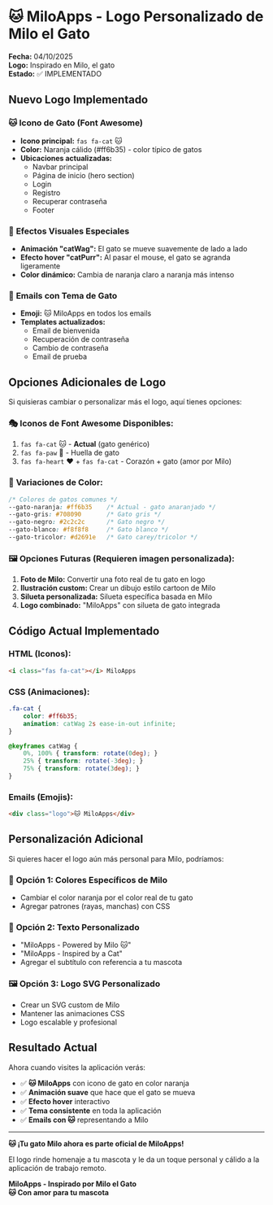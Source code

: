 # 🐱 MiloApps - Logo Personalizado de Milo el Gato

**Fecha:** 04/10/2025  
**Logo:** Inspirado en Milo, el gato  
**Estado:** ✅ IMPLEMENTADO  

## Nuevo Logo Implementado

### 🐱 **Icono de Gato (Font Awesome)**
- **Icono principal:** `fas fa-cat` 🐱
- **Color:** Naranja cálido (#ff6b35) - color típico de gatos
- **Ubicaciones actualizadas:**
  - Navbar principal
  - Página de inicio (hero section)
  - Login
  - Registro  
  - Recuperar contraseña
  - Footer

### 🎨 **Efectos Visuales Especiales**
- **Animación "catWag":** El gato se mueve suavemente de lado a lado
- **Efecto hover "catPurr":** Al pasar el mouse, el gato se agranda ligeramente
- **Color dinámico:** Cambia de naranja claro a naranja más intenso

### 📧 **Emails con Tema de Gato**
- **Emoji:** 🐱 MiloApps en todos los emails
- **Templates actualizados:**
  - Email de bienvenida
  - Recuperación de contraseña
  - Cambio de contraseña
  - Email de prueba

## Opciones Adicionales de Logo

Si quisieras cambiar o personalizar más el logo, aquí tienes opciones:

### 🎭 **Iconos de Font Awesome Disponibles:**
1. `fas fa-cat` 🐱 - **Actual** (gato genérico)
2. `fas fa-paw` 🐾 - Huella de gato
3. `fas fa-heart` ❤️ + `fas fa-cat` - Corazón + gato (amor por Milo)

### 🌈 **Variaciones de Color:**
```css
/* Colores de gatos comunes */
--gato-naranja: #ff6b35    /* Actual - gato anaranjado */
--gato-gris: #708090       /* Gato gris */  
--gato-negro: #2c2c2c      /* Gato negro */
--gato-blanco: #f8f8f8     /* Gato blanco */
--gato-tricolor: #d2691e   /* Gato carey/tricolor */
```

### 🖼️ **Opciones Futuras (Requieren imagen personalizada):**
1. **Foto de Milo:** Convertir una foto real de tu gato en logo
2. **Ilustración custom:** Crear un dibujo estilo cartoon de Milo
3. **Silueta personalizada:** Silueta específica basada en Milo
4. **Logo combinado:** "MiloApps" con silueta de gato integrada

## Código Actual Implementado

### **HTML (Iconos):**
```html
<i class="fas fa-cat"></i> MiloApps
```

### **CSS (Animaciones):**
```css
.fa-cat {
    color: #ff6b35;
    animation: catWag 2s ease-in-out infinite;
}

@keyframes catWag {
    0%, 100% { transform: rotate(0deg); }
    25% { transform: rotate(-3deg); }
    75% { transform: rotate(3deg); }
}
```

### **Emails (Emojis):**
```html
<div class="logo">🐱 MiloApps</div>
```

## Personalización Adicional

Si quieres hacer el logo aún más personal para Milo, podríamos:

### 🎨 **Opción 1: Colores Específicos de Milo**
- Cambiar el color naranja por el color real de tu gato
- Agregar patrones (rayas, manchas) con CSS

### 🎯 **Opción 2: Texto Personalizado**
- "MiloApps - Powered by Milo 🐱"
- "MiloApps - Inspired by a Cat"
- Agregar el subtítulo con referencia a tu mascota

### 🖼️ **Opción 3: Logo SVG Personalizado**
- Crear un SVG custom de Milo
- Mantener las animaciones CSS
- Logo escalable y profesional

## Resultado Actual

Ahora cuando visites la aplicación verás:
- ✅ **🐱 MiloApps** con icono de gato en color naranja
- ✅ **Animación suave** que hace que el gato se mueva
- ✅ **Efecto hover** interactivo
- ✅ **Tema consistente** en toda la aplicación
- ✅ **Emails con 🐱** representando a Milo

---

**🐱 ¡Tu gato Milo ahora es parte oficial de MiloApps!**

El logo rinde homenaje a tu mascota y le da un toque personal y cálido a la aplicación de trabajo remoto.

**MiloApps - Inspirado por Milo el Gato**  
**🐱 Con amor para tu mascota**  
